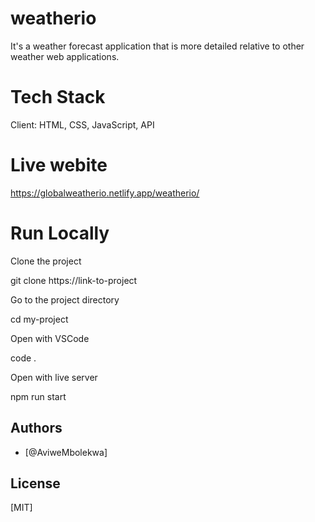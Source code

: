 # weatherio
It's a weather forecast application that is more detailed relative to other weather web applications.

# Tech Stack
Client: HTML, CSS, JavaScript, API

# Live webite
https://globalweatherio.netlify.app/weatherio/

# Run Locally
Clone the project

  git clone https://link-to-project

Go to the project directory

  cd my-project

Open with VSCode

  code .

Open with live server

  npm run start


## Authors

- [@AviweMbolekwa]

## License

[MIT]

